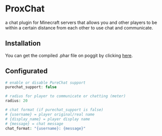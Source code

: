 # ProxChat

a chat plugin for Minecraft servers that allows you and other players to be within a certain distance from each other to use chat and communicate.

## Installation
You can get the compiled .phar file on poggit by clicking [here](https://poggit.pmmp.io/ci/DontTouchMeXD/ProxChat).

## Configurated
```php
# enable or disable PureChat support
purechat_support: false

# radius for player to communicate or chatting (meter)
radius: 20 

# chat format (if purechat_support is false)
# {username} = player original/real name
# {display_name} = player display name
# {message} = chat message
chat_format: "{username}: {message}"
```
